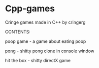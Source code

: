 # Cpp-games
Cringe games made in C++ by cringerg

CONTENTS:

poop game - a game about eating poop

pong - shitty pong clone in console window

hit the box - shitty directX game
